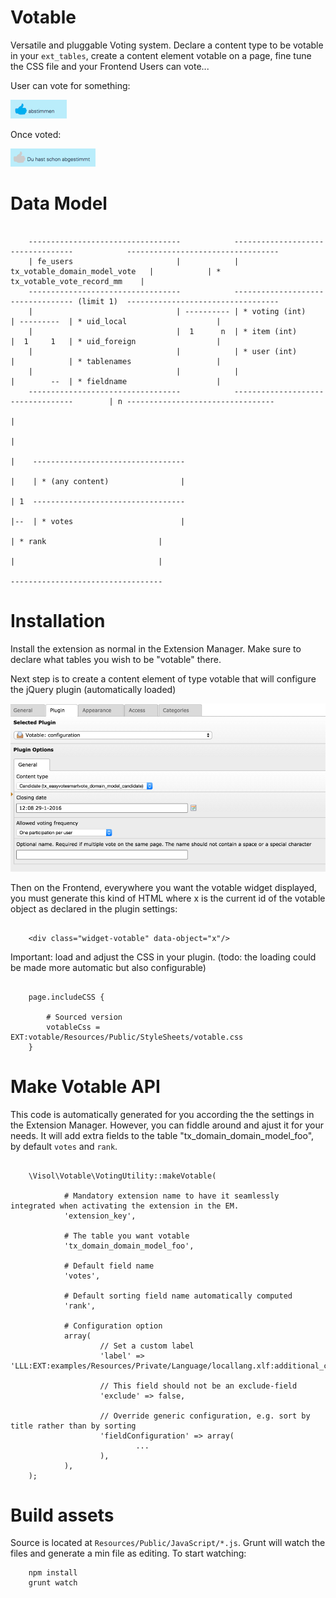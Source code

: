 Votable
=======

Versatile and pluggable Voting system. Declare a content type to be votable in your `ext_tables`, create a content element votable on a page, fine tune the CSS file and your Frontend Users can vote...  

User can vote for something:

![alt text](https://raw.githubusercontent.com/visol/ext-votable/master/Documentation/Frontend-01.png)

Once voted:

![alt text](https://raw.githubusercontent.com/visol/ext-votable/master/Documentation/Frontend-02.png)


Data Model
==========


```

    ----------------------------------            ----------------------------------            ----------------------------------
    | fe_users                       |            | tx_votable_domain_model_vote   |            | * tx_votable_vote_record_mm    |
    ----------------------------------            ---------------------------------- (limit 1)  ----------------------------------
    |                                | ---------- | * voting (int)                 | ---------  | * uid_local                    |
    |                                |  1      n  | * item (int)                   |  1     1   | * uid_foreign                  |
    |                                |            | * user (int)                   |            | * tablenames                   |
    |                                |            |                                |        --  | * fieldname                    |
    ----------------------------------            ----------------------------------        | n ---------------------------------
                                                                                            |
                                                                                            |
                                                                                            |    ----------------------------------
                                                                                            |    | * (any content)                |
                                                                                            | 1  ----------------------------------
                                                                                            |--  | * votes                        |
                                                                                                 | * rank                         |
                                                                                                 |                                |
                                                                                                 ----------------------------------

```

Installation
============

Install the extension as normal in the Extension Manager. Make sure to declare what tables you wish to be "votable" there.

Next step is to create a content element of type votable that will configure the jQuery plugin (automatically loaded)

![alt text](https://raw.githubusercontent.com/visol/ext-votable/master/Documentation/Backend-01.png)

Then on the Frontend, everywhere you want the votable widget displayed, you must generate this kind of HTML where x is the current id of the votable object as declared in the plugin settings:  

```

    <div class="widget-votable" data-object="x"/>
```


Important: load and adjust the CSS in your plugin. (todo: the loading could be made more automatic but also configurable)


```

    page.includeCSS {
    
        # Sourced version
        votableCss = EXT:votable/Resources/Public/StyleSheets/votable.css
    }
```


Make Votable API
================
    
This code is automatically generated for you according the the settings in the Extension Manager. However, you can fiddle around and ajust it for your needs. It will add extra fields to the table "tx_domain_domain_model_foo", by default `votes` and `rank`. 

```

    \Visol\Votable\VotingUtility::makeVotable(
    
            # Mandatory extension name to have it seamlessly integrated when activating the extension in the EM. 
            'extension_key',
            
            # The table you want votable
            'tx_domain_domain_model_foo',
            
            # Default field name
            'votes',
            
            # Default sorting field name automatically computed
            'rank',
            
            # Configuration option
            array(
                    // Set a custom label
                    'label' => 'LLL:EXT:examples/Resources/Private/Language/locallang.xlf:additional_categories',
                    
                    // This field should not be an exclude-field
                    'exclude' => false,
                    
                    // Override generic configuration, e.g. sort by title rather than by sorting
                    'fieldConfiguration' => array(
                            ...
                    ),
            ),
    );
```


Build assets
============

Source is located at `Resources/Public/JavaScript/*.js`. Grunt will watch the files and generate a min file as editing. To start watching:

```
	npm install
	grunt watch
```

